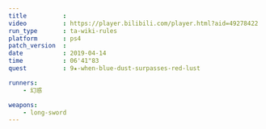 ```yaml
---
title          :
video          : https://player.bilibili.com/player.html?aid=49278422
run_type       : ta-wiki-rules
platform       : ps4
patch_version  : 
date           : 2019-04-14
time           : 06'41"83
quest          : 9★-when-blue-dust-surpasses-red-lust

runners:
    - 幻惑

weapons:
    - long-sword
---
```

